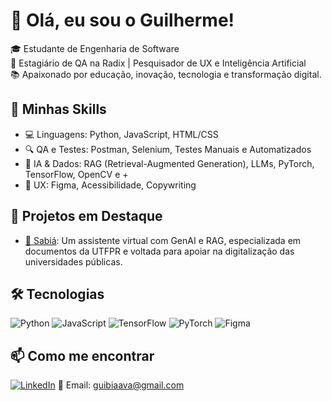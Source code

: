 # 👋 Olá, eu sou o Guilherme!

🎓 Estudante de Engenharia de Software  
💼 Estagiário de QA na Radix | Pesquisador de UX e Inteligência Artificial  
📚 Apaixonado por educação, inovação, tecnologia e transformação digital.

## 🚀 Minhas Skills
- 💻 Linguagens: Python, JavaScript, HTML/CSS
- 🔍 QA e Testes: Postman, Selenium, Testes Manuais e Automatizados
- 🧠 IA & Dados: RAG (Retrieval-Augmented Generation), LLMs, PyTorch, TensorFlow, OpenCV e +
- 🎨 UX: Figma, Acessibilidade, Copywriting

## 📌 Projetos em Destaque

- [🧠 Sabiá](https://github.com/guilhermebiava/Sabia): Um assistente virtual com GenAI e RAG, especializada em documentos da UTFPR e voltada para apoiar na digitalização das universidades públicas.

## 🛠️ Tecnologias

![Python](https://img.shields.io/badge/Python-3776AB?style=flat&logo=python&logoColor=white)
![JavaScript](https://img.shields.io/badge/JavaScript-F7DF1E?style=flat&logo=javascript&logoColor=black)
![TensorFlow](https://img.shields.io/badge/TensorFlow-FF6F00?style=flat&logo=tensorflow&logoColor=white)
![PyTorch](https://img.shields.io/badge/PyTorch-EE4C2C?style=flat&logo=pytorch&logoColor=white)
![Figma](https://img.shields.io/badge/Figma-F24E1E?style=flat&logo=figma&logoColor=white)

## 📫 Como me encontrar
[![LinkedIn](https://img.shields.io/badge/LinkedIn-Perfil-blue)]([https://linkedin.com/in/seu-perfil](https://www.linkedin.com/in/guilhermebiava/))  
📧 Email: guibiaava@gmail.com

